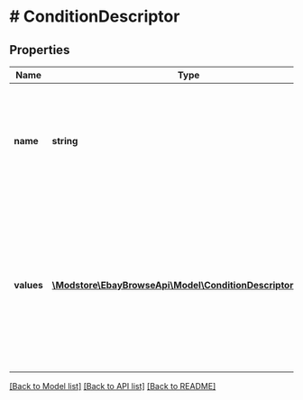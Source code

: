 # # ConditionDescriptor

## Properties

Name | Type | Description | Notes
------------ | ------------- | ------------- | -------------
**name** | **string** | The name of a condition descriptor. The value(s) for this condition descriptor is returned in the associated &lt;b&gt;values&lt;/b&gt; array. | [optional]
**values** | [**\Modstore\EbayBrowseApi\Model\ConditionDescriptorValue[]**](ConditionDescriptorValue.md) | This array displays the value(s) for a condition descriptor (denoted by the associated &lt;b&gt;name&lt;/b&gt; field), as well as any other additional information about the condition of the item. | [optional]

[[Back to Model list]](../../README.md#models) [[Back to API list]](../../README.md#endpoints) [[Back to README]](../../README.md)
